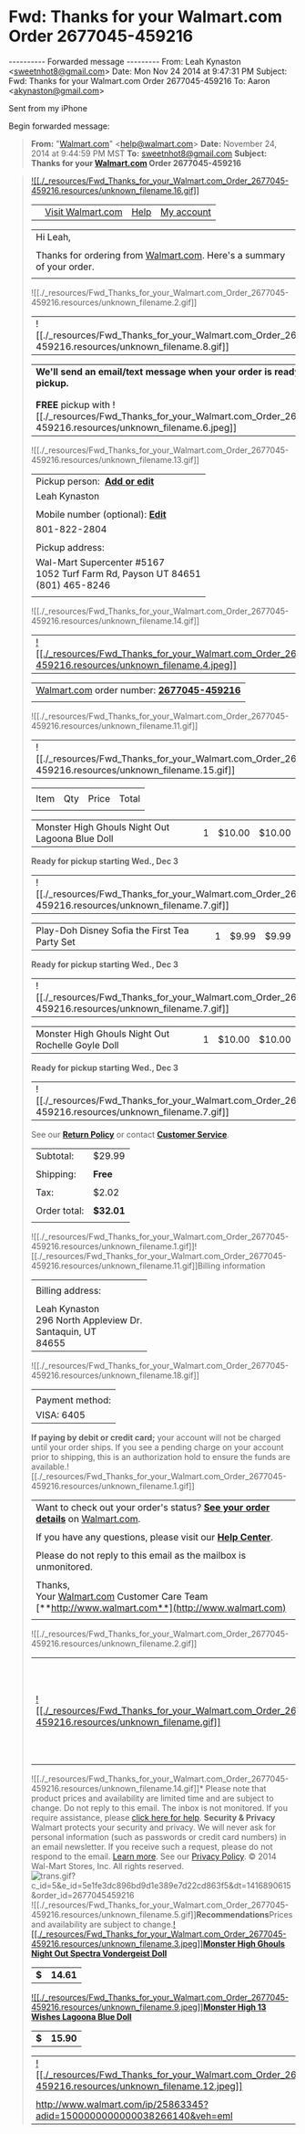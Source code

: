 # Fwd: Thanks for your Walmart.com Order 2677045-459216

\---------- Forwarded message ---------
From: Leah Kynaston <[sweetnhot8@gmail.com](mailto:sweetnhot8@gmail.com)\>
Date: Mon Nov 24 2014 at 9:47:31 PM
Subject: Fwd: Thanks for your Walmart.com Order 2677045-459216
To: Aaron <[akynaston@gmail.com](mailto:akynaston@gmail.com)\>

Sent from my iPhone

Begin forwarded message:

> **From:** "[Walmart.com](http://Walmart.com)" <[help@walmart.com](mailto:help@walmart.com)\>
> **Date:** November 24, 2014 at 9:44:59 PM MST
> **To:** [sweetnhot8@gmail.com](mailto:sweetnhot8@gmail.com)
> **Subject:** **Thanks for your [Walmart.com](http://Walmart.com) Order 2677045-459216**

> [![[./_resources/Fwd_Thanks_for_your_Walmart.com_Order_2677045-459216.resources/unknown_filename.16.gif]]](http://www.walmart.com/?adid=1500000000000006575150)
> 
> |     |     |     |     |
> | --- | --- | --- | --- |
> |     | [Visit Walmart.com](http://www.walmart.com?adid=1500000000000006575150) | [Help](http://help.walmart.com/) | [My account](https://www.walmart.com/cservice/ya_index.gsp?adid=1500000000000006575150) |
> 
> |     |
> | --- |
> | Hi Leah, |
> |     |
> | Thanks for ordering from [Walmart.com](http://Walmart.com). Here's a summary of your order. |
> |     |
> 
> ![[./_resources/Fwd_Thanks_for_your_Walmart.com_Order_2677045-459216.resources/unknown_filename.2.gif]]
> 
> |     |     |
> | --- | --- |
> | ![[./_resources/Fwd_Thanks_for_your_Walmart.com_Order_2677045-459216.resources/unknown_filename.8.gif]] | Pickup |
> 
> |     |
> | --- |
> | **We'll send an email/text message when your order is ready for pickup.** |
> |     |
> |     |
> | **FREE** pickup with ![[./_resources/Fwd_Thanks_for_your_Walmart.com_Order_2677045-459216.resources/unknown_filename.6.jpeg]] |
> 
> ![[./_resources/Fwd_Thanks_for_your_Walmart.com_Order_2677045-459216.resources/unknown_filename.13.gif]]
> 
> |     |
> | --- |
> | Pickup person:  [**Add or edit**](https://www.walmart.com/cservice/add_pickup_person_post_order.do?order_id=2677045459216) |
> | Leah Kynaston |
> |     |
> | Mobile number (optional): [**Edit**](https://www.walmart.com/cservice/add_pickup_person_post_order.do?order_id=2677045459216) |
> | 801-822-2804 |
> |     |
> | Pickup address: |
> | Wal-Mart Supercenter #5167<br>1052 Turf Farm Rd, Payson UT 84651<br>(801) 465-8246 |
> |     |
> 
> ![[./_resources/Fwd_Thanks_for_your_Walmart.com_Order_2677045-459216.resources/unknown_filename.14.gif]]
> 
> |     |     |
> | --- | --- |
> | [![[./_resources/Fwd_Thanks_for_your_Walmart.com_Order_2677045-459216.resources/unknown_filename.4.jpeg]]](http://ad-x.co.uk/API/click/WLMkjdfg8779DF/am5542c58aadb828) | [![[./_resources/Fwd_Thanks_for_your_Walmart.com_Order_2677045-459216.resources/unknown_filename.10.jpeg]]](http://ad-x.co.uk/API/click/WLMkjdfg8779DF/am5542c58aadb828) |
> 
> |     |
> | --- |
> | [Walmart.com](http://Walmart.com) order number: [**2677045-459216**](https://www.walmart.com/cservice/ph_detail.gsp?order_id=2677045459216) |
> |     |
> 
> ![[./_resources/Fwd_Thanks_for_your_Walmart.com_Order_2677045-459216.resources/unknown_filename.11.gif]]
> 
> |     |     |
> | --- | --- |
> | ![[./_resources/Fwd_Thanks_for_your_Walmart.com_Order_2677045-459216.resources/unknown_filename.15.gif]] | Pickup in store |
> 
> |     |     |     |     |
> | --- | --- | --- | --- |
> |     |
> | Item | Qty | Price | Total |
> |     |
> 
> |     |     |     |     |
> | --- | --- | --- | --- |
> | Monster High Ghouls Night Out Lagoona Blue Doll | 1   | $10.00 | $10.00 |
> 
> **Ready for pickup starting Wed., Dec 3**
> 
> |     |     |
> | --- | --- |
> | ![[./_resources/Fwd_Thanks_for_your_Walmart.com_Order_2677045-459216.resources/unknown_filename.7.gif]] | ![[./_resources/Fwd_Thanks_for_your_Walmart.com_Order_2677045-459216.resources/unknown_filename.17.gif]] |
> 
> |     |     |     |     |
> | --- | --- | --- | --- |
> | Play-Doh Disney Sofia the First Tea Party Set | 1   | $9.99 | $9.99 |
> 
> **Ready for pickup starting Wed., Dec 3**
> 
> |     |     |
> | --- | --- |
> | ![[./_resources/Fwd_Thanks_for_your_Walmart.com_Order_2677045-459216.resources/unknown_filename.7.gif]] | ![[./_resources/Fwd_Thanks_for_your_Walmart.com_Order_2677045-459216.resources/unknown_filename.17.gif]] |
> 
> |     |     |     |     |
> | --- | --- | --- | --- |
> | Monster High Ghouls Night Out Rochelle Goyle Doll | 1   | $10.00 | $10.00 |
> 
> **Ready for pickup starting Wed., Dec 3**
> 
> |     |     |
> | --- | --- |
> | ![[./_resources/Fwd_Thanks_for_your_Walmart.com_Order_2677045-459216.resources/unknown_filename.7.gif]] | ![[./_resources/Fwd_Thanks_for_your_Walmart.com_Order_2677045-459216.resources/unknown_filename.17.gif]] |
> 
> See our [**Return Policy**](http://help.walmart.com/app/answers/detail/a_id/9) or
> contact [**Customer Service**](http://www.walmart.com/cservice/cu_comments_online.gsp?cu_heading=8).
> 
> |     |     |
> | --- | --- |
> | Subtotal: | $29.99 |
> |     |     |
> | Shipping: | **Free** |
> |     |     |
> | Tax: | $2.02 |
> |     |     |
> | Order total: | **$32.01** |
> |     |     |
> 
> ![[./_resources/Fwd_Thanks_for_your_Walmart.com_Order_2677045-459216.resources/unknown_filename.1.gif]]![[./_resources/Fwd_Thanks_for_your_Walmart.com_Order_2677045-459216.resources/unknown_filename.11.gif]]Billing information
> 
> |     |
> | --- |
> |     |
> | Billing address: |
> |     |
> | Leah Kynaston<br>296 North Appleview Dr.<br>Santaquin, UT<br>84655 |
> 
> ![[./_resources/Fwd_Thanks_for_your_Walmart.com_Order_2677045-459216.resources/unknown_filename.18.gif]]
> 
> |     |
> | --- |
> |     |
> | Payment method: |
> | VISA: 6405 |
> 
> **If paying by debit or credit card;** your account will not be charged until your order ships. If you see a pending charge on your account prior to shipping, this is an authorization hold to ensure the funds are available.![[./_resources/Fwd_Thanks_for_your_Walmart.com_Order_2677045-459216.resources/unknown_filename.1.gif]]
> 
> |     |
> | --- |
> | Want to check out your order's status? [**See your order details**](https://www.walmart.com/cservice/ph_detail.gsp?order_id=2677045459216) on [Walmart.com](http://Walmart.com). |
> |     |
> | If you have any questions, please visit our [**Help Center**](http://help.walmart.com/). |
> |     |
> | Please do not reply to this email as the mailbox is unmonitored. |
> |     |
> | Thanks,<br>Your [Walmart.com](http://Walmart.com) Customer Care Team<br>[**http://www.walmart.com**](http://www.walmart.com) |
> |     |
> 
> ![[./_resources/Fwd_Thanks_for_your_Walmart.com_Order_2677045-459216.resources/unknown_filename.2.gif]]
> 
> |     |     |     |
> | --- | --- | --- |
> | [![[./_resources/Fwd_Thanks_for_your_Walmart.com_Order_2677045-459216.resources/unknown_filename.gif]]](http://www.walmart.com/email_collect/subscribe.gsp) |     | [**Sign up for savings**](http://www.walmart.com/email_collect/subscribe.gsp)<br>Get Walmart values delivered to your inbox |
> 
> ![[./_resources/Fwd_Thanks_for_your_Walmart.com_Order_2677045-459216.resources/unknown_filename.14.gif]]\* Please note that product prices and availability are limited time and are subject to change.
> Do not reply to this email. The inbox is not monitored. If you require assistance, please [click here for help](http://help.walmart.com/).
> **Security & Privacy**
> Walmart protects your security and privacy. We will never ask for personal information (such as passwords or credit card numbers) in an email newsletter. If you receive such a request, please do not respond to the email. [Learn more](http://www.walmart.com/cp/Online-Security-Phishing/605260). See our [Privacy Policy](http://corporate.walmart.com/privacy-security/walmart-privacy-policy).
> © 2014 Wal-Mart Stores, Inc. All rights reserved.
> ![trans.gif?c_id=5&e_id=5e1fe3dc896bd9d1e389e7d22cd863f5&dt=1416890615&order_id=2677045459216](http://beacon.walmart.com/email/trans.gif?c_id=5&e_id=5e1fe3dc896bd9d1e389e7d22cd863f5&dt=1416890615&order_id=2677045459216)
> ![[./_resources/Fwd_Thanks_for_your_Walmart.com_Order_2677045-459216.resources/unknown_filename.5.gif]]**Recommendations**Prices and availability
> are subject to change.[![[./_resources/Fwd_Thanks_for_your_Walmart.com_Order_2677045-459216.resources/unknown_filename.3.jpeg]]](http://www.walmart.com/ip/25863352?adid=1500000000000038266140&veh=eml)[**Monster High Ghouls Night Out Spectra Vondergeist Doll**](http://www.walmart.com/ip/25863352?adid=1500000000000038266140&veh=eml)
> 
> |     |     |
> | --- | --- |
> | **$** | **14.61** |
> 
> [![[./_resources/Fwd_Thanks_for_your_Walmart.com_Order_2677045-459216.resources/unknown_filename.9.jpeg]]](http://www.walmart.com/ip/26011004?adid=1500000000000038266140&veh=eml)[**Monster High 13 Wishes Lagoona Blue Doll**](http://www.walmart.com/ip/26011004?adid=1500000000000038266140&veh=eml)
> 
> |     |     |
> | --- | --- |
> | **$** | **15.90** |
> 
> |     |
> | --- |
> | [![[./_resources/Fwd_Thanks_for_your_Walmart.com_Order_2677045-459216.resources/unknown_filename.12.jpeg]]](http://www.walmart.com/ip/25863345?adid=1500000000000038266140&veh=eml) |
> |     |
> | <http://www.walmart.com/ip/25863345?adid=1500000000000038266140&veh=eml> |
